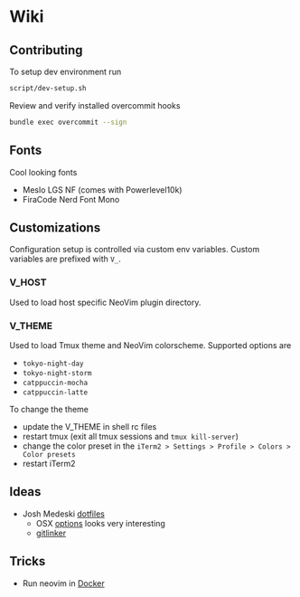 # Wiki

## Contributing
To setup dev environment run
```bash
script/dev-setup.sh
```

Review and verify installed overcommit hooks
```bash
bundle exec overcommit --sign
```

## Fonts
Cool looking fonts
 - Meslo LGS NF (comes with Powerlevel10k)
 - FiraCode Nerd Font Mono

## Customizations
Configuration setup is controlled via custom env variables. Custom variables are prefixed with `V_`.

### V_HOST
Used to load host specific NeoVim plugin directory.

### V_THEME
Used to load Tmux theme and NeoVim colorscheme. Supported options are
- `tokyo-night-day`
- `tokyo-night-storm`
- `catppuccin-mocha`
- `catppuccin-latte`

To change the theme
- update the V_THEME in shell rc files
- restart tmux (exit all tmux sessions and `tmux kill-server`)
- change the color preset in the `iTerm2 > Settings > Profile > Colors > Color presets`
- restart iTerm2

## Ideas
  - Josh Medeski [dotfiles](https://github.com/joshmedeski/dotfiles)
    - OSX [options](https://github.com/joshmedeski/dotfiles/blob/main/install/osx.sh) looks very interesting
    - [gitlinker](https://github.com/joshmedeski/dotfiles/blob/main/.config/nvim/lua/plugins/gitlinker.lua)

## Tricks
  - Run neovim in [Docker](https://github.com/LazyVim/LazyVim?tab=readme-ov-file#-getting-started)
